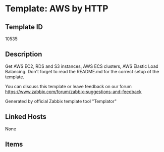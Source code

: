 # Template: AWS by HTTP

## Template ID
10535

## Description
Get AWS EC2, RDS and S3 instances, AWS ECS clusters, AWS Elastic Load Balancing. Don't forget to read the README.md for the correct setup of the template.

You can discuss this template or leave feedback on our forum https://www.zabbix.com/forum/zabbix-suggestions-and-feedback

Generated by official Zabbix template tool "Templator"

## Linked Hosts
None

## Items

